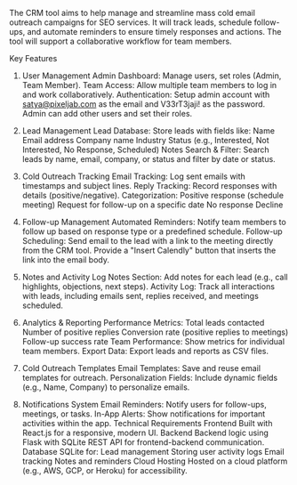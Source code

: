 The CRM tool aims to help manage and streamline mass cold email outreach campaigns for SEO services. It will track leads, schedule follow-ups, and automate reminders to ensure timely responses and actions. The tool will support a collaborative workflow for team members.

Key Features
1. User Management
Admin Dashboard: Manage users, set roles (Admin, Team Member).
Team Access: Allow multiple team members to log in and work collaboratively.
Authentication: Setup admin account with satya@pixeljab.com as the email and V33rT3jaji! as the password. Admin can add other users and set their roles.
2. Lead Management
Lead Database: Store leads with fields like:
Name
Email address
Company name
Industry
Status (e.g., Interested, Not Interested, No Response, Scheduled)
Notes
Search & Filter: Search leads by name, email, company, or status and filter by date or status.
3. Cold Outreach Tracking
Email Tracking: Log sent emails with timestamps and subject lines.
Reply Tracking: Record responses with details (positive/negative).
Categorization:
Positive response (schedule meeting)
Request for follow-up on a specific date
No response
Decline
4. Follow-up Management
Automated Reminders: Notify team members to follow up based on response type or a predefined schedule.
Follow-up Scheduling:
Send email to the lead with a link to the meeting directly from the CRM tool. Provide a "Insert Calendly" button that inserts the link into the email body.


6. Notes and Activity Log
Notes Section: Add notes for each lead (e.g., call highlights, objections, next steps).
Activity Log: Track all interactions with leads, including emails sent, replies received, and meetings scheduled.
7. Analytics & Reporting
Performance Metrics:
Total leads contacted
Number of positive replies
Conversion rate (positive replies to meetings)
Follow-up success rate
Team Performance: Show metrics for individual team members.
Export Data: Export leads and reports as CSV files.
8. Cold Outreach Templates
Email Templates: Save and reuse email templates for outreach.
Personalization Fields: Include dynamic fields (e.g., Name, Company) to personalize emails.
9. Notifications System
Email Reminders: Notify users for follow-ups, meetings, or tasks.
In-App Alerts: Show notifications for important activities within the app.
Technical Requirements
Frontend
Built with React.js for a responsive, modern UI.
Backend
Backend logic using Flask with SQLite
REST API for frontend-backend communication.
Database
SQLite for:
Lead management
Storing user activity logs
Email tracking
Notes and reminders
Cloud Hosting
Hosted on a cloud platform (e.g., AWS, GCP, or Heroku) for accessibility.
